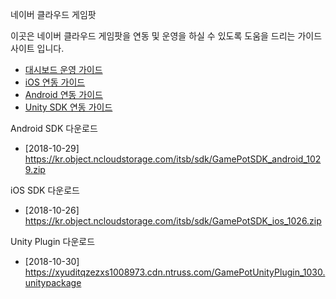 네이버 클라우드 게임팟


이곳은 네이버 클라우드 게임팟을 연동 및 운영을 하실 수 있도록 도움을 드리는 가이드 사이트 입니다.

* [대시보드 운영 가이드](Dashboard)
* [iOS 연동 가이드](iOS)
* [Android 연동 가이드](Android)
* [Unity SDK 연동 가이드](Unity)



Android SDK 다운로드

- [2018-10-29] https://kr.object.ncloudstorage.com/itsb/sdk/GamePotSDK_android_1029.zip

iOS SDK 다운로드

- [2018-10-26] https://kr.object.ncloudstorage.com/itsb/sdk/GamePotSDK_ios_1026.zip

Unity Plugin 다운로드

- [2018-10-30] https://xyuditqzezxs1008973.cdn.ntruss.com/GamePotUnityPlugin_1030.unitypackage
